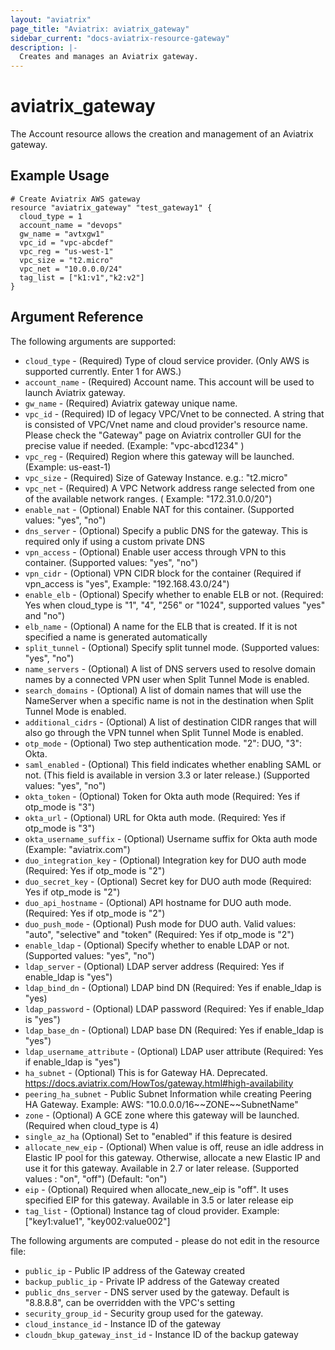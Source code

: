 ```yaml
---
layout: "aviatrix"
page_title: "Aviatrix: aviatrix_gateway"
sidebar_current: "docs-aviatrix-resource-gateway"
description: |-
  Creates and manages an Aviatrix gateway.
---
```


# aviatrix_gateway

The Account resource allows the creation and management of an Aviatrix gateway.

## Example Usage

```hcl
# Create Aviatrix AWS gateway
resource "aviatrix_gateway" "test_gateway1" {
  cloud_type = 1
  account_name = "devops"
  gw_name = "avtxgw1"
  vpc_id = "vpc-abcdef"
  vpc_reg = "us-west-1"
  vpc_size = "t2.micro"
  vpc_net = "10.0.0.0/24"
  tag_list = ["k1:v1","k2:v2"]
}
```

## Argument Reference

The following arguments are supported:

* `cloud_type` - (Required) Type of cloud service provider. (Only AWS is supported currently. Enter 1 for AWS.)
* `account_name` - (Required) Account name. This account will be used to launch Aviatrix gateway.
* `gw_name` - (Required) Aviatrix gateway unique name.
* `vpc_id` - (Required) ID of legacy VPC/Vnet to be connected. A string that is consisted of VPC/Vnet name and cloud provider's resource name. Please check the "Gateway" page on Aviatrix controller GUI for the precise value if needed. (Example:  "vpc-abcd1234" )
* `vpc_reg` - (Required) Region where this gateway will be launched. (Example: us-east-1)
* `vpc_size` - (Required) Size of Gateway Instance. e.g.: "t2.micro"
* `vpc_net` - (Required) A VPC Network address range selected from one of the available network ranges. ( Example: "172.31.0.0/20")
* `enable_nat` - (Optional) Enable NAT for this container. (Supported values: "yes", "no")
* `dns_server` - (Optional) Specify a public DNS for the gateway. This is required only if using a custom private DNS
* `vpn_access` - (Optional) Enable user access through VPN to this container. (Supported values: "yes", "no")
* `vpn_cidr` - (Optional) VPN CIDR block for the container (Required if vpn_access is "yes", Example: "192.168.43.0/24")
* `enable_elb` - (Optional) Specify whether to enable ELB or not. (Required: Yes when cloud_type is "1", "4", "256" or "1024", supported values "yes" and "no")
* `elb_name` - (Optional) A name for the ELB that is created. If it is not specified a name is generated automatically 
* `split_tunnel` - (Optional) Specify split tunnel mode. (Supported values: "yes", "no")
* `name_servers` - (Optional) A list of DNS servers used to resolve domain names by a connected VPN user when Split Tunnel Mode is enabled.
* `search_domains` - (Optional) A list of domain names that will use the NameServer when a specific name is not in the destination when Split Tunnel Mode is enabled.
* `additional_cidrs` - (Optional) A list of destination CIDR ranges that will also go through the VPN tunnel when Split Tunnel Mode is enabled.
* `otp_mode` - (Optional) Two step authentication mode. "2": DUO, "3": Okta.
* `saml_enabled` - (Optional) This field indicates whether enabling SAML or not. (This field is available in version 3.3 or later release.) (Supported values: "yes", "no")
* `okta_token` - (Optional) Token for Okta auth mode (Required: Yes if otp_mode is "3")
* `okta_url` - (Optional) URL for Okta auth mode. (Required: Yes if otp_mode is "3")
* `okta_username_suffix` - (Optional) Username suffix for Okta auth mode (Example: "aviatrix.com")
* `duo_integration_key` - (Optional) Integration key for DUO auth mode (Required: Yes if otp_mode is "2")
* `duo_secret_key` - (Optional) Secret key for DUO auth mode (Required: Yes if otp_mode is "2")
* `duo_api_hostname` - (Optional) API hostname for DUO auth mode. (Required: Yes if otp_mode is "2")
* `duo_push_mode` - (Optional) Push mode for DUO auth. Valid values: "auto", "selective" and "token" (Required: Yes if otp_mode is "2")
* `enable_ldap` - (Optional) Specify whether to enable LDAP or not. (Supported values: "yes", "no")
* `ldap_server` - (Optional) LDAP server address (Required: Yes if enable_ldap is "yes")
* `ldap_bind_dn` - (Optional) LDAP bind DN (Required: Yes if enable_ldap is "yes)
* `ldap_password` - (Optional) LDAP password (Required: Yes if enable_ldap is "yes")
* `ldap_base_dn` - (Optional) LDAP base DN (Required: Yes if enable_ldap is "yes")
* `ldap_username_attribute` - (Optional) LDAP user attribute (Required: Yes if enable_ldap is "yes")
* `ha_subnet` - (Optional) This is for Gateway HA. Deprecated. https://docs.aviatrix.com/HowTos/gateway.html#high-availability
* `peering_ha_subnet` - Public Subnet Information while creating Peering HA Gateway. Example: AWS: "10.0.0.0/16\~\~ZONE\~\~SubnetName"
* `zone` - (Optional) A GCE zone where this gateway will be launched. (Required when cloud_type is 4)
* `single_az_ha` (Optional) Set to "enabled" if this feature is desired
* `allocate_new_eip` - (Optional) When value is off, reuse an idle address in Elastic IP pool for this gateway. Otherwise, allocate a new Elastic IP and use it for this gateway. Available in 2.7 or later release. (Supported values : "on", "off") (Default: "on")
* `eip` - (Optional) Required when allocate_new_eip is "off". It uses specified EIP for this gateway. Available in 3.5 or later release eip
* `tag_list` - (Optional) Instance tag of cloud provider. Example: ["key1:value1", "key002:value002"]


The following arguments are computed - please do not edit in the resource file:

* `public_ip` - Public IP address of the Gateway created
* `backup_public_ip` - Private IP address of the Gateway created
* `public_dns_server` - DNS server used by the gateway. Default is "8.8.8.8", can be overridden with the VPC's setting
* `security_group_id` - Security group used for the gateway.
* `cloud_instance_id` - Instance ID of the gateway
* `cloudn_bkup_gateway_inst_id` - Instance ID of the backup gateway
